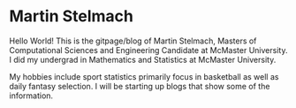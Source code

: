 # Martin Stelmach


Hello World!
This is the gitpage/blog of Martin Stelmach, Masters of Computational Sciences and Engineering Candidate at McMaster University.
I did my undergrad in Mathematics and Statistics at McMaster University.


My hobbies include sport statistics primarily focus in basketball as well as daily fantasy selection.
I will be starting up blogs that show some of the information.


